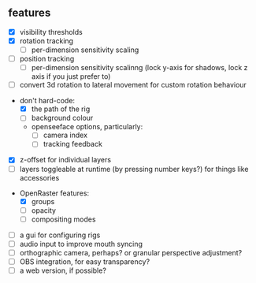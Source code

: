 ## features

- [x] visibility thresholds
- [x] rotation tracking
  - [ ] per-dimension sensitivity scaling
- [ ] position tracking
  - [ ] per-dimension sensitivity scalinng (lock y-axis for shadows, lock z axis if you just prefer to)
- [ ] convert 3d rotation to lateral movement for custom rotation behaviour
- don't hard-code:
  - [x] the path of the rig
  - [ ] background colour
  - openseeface options, particularly:
    - [ ] camera index
    - [ ] tracking feedback
- [x] z-offset for individual layers
- [ ] layers toggleable at runtime (by pressing number keys?) for things like accessories
- OpenRaster features:
  - [x] groups
  - [ ] opacity
  - [ ] compositing modes
- [ ] a gui for configuring rigs
- [ ] audio input to improve mouth syncing
- [ ] orthographic camera, perhaps? or granular perspective adjustment?
- [ ] OBS integration, for easy transparency?
- [ ] a web version, if possible?
